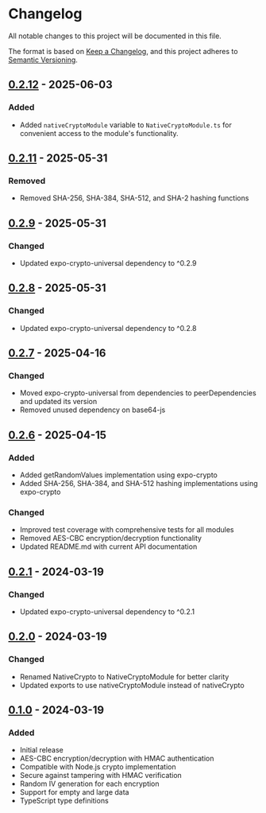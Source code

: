 # Changelog

All notable changes to this project will be documented in this file.

The format is based on [Keep a Changelog](https://keepachangelog.com/en/1.0.0/),
and this project adheres to [Semantic Versioning](https://semver.org/spec/v2.0.0.html).

## [0.2.12] - 2025-06-03

### Added

- Added `nativeCryptoModule` variable to `NativeCryptoModule.ts` for convenient access to the module's functionality.

## [0.2.11] - 2025-05-31

### Removed

- Removed SHA-256, SHA-384, SHA-512, and SHA-2 hashing functions

## [0.2.9] - 2025-05-31

### Changed

- Updated expo-crypto-universal dependency to ^0.2.9

## [0.2.8] - 2025-05-31

### Changed

- Updated expo-crypto-universal dependency to ^0.2.8

## [0.2.7] - 2025-04-16

### Changed

- Moved expo-crypto-universal from dependencies to peerDependencies and updated its version
- Removed unused dependency on base64-js

## [0.2.6] - 2025-04-15

### Added

- Added getRandomValues implementation using expo-crypto
- Added SHA-256, SHA-384, and SHA-512 hashing implementations using expo-crypto

### Changed

- Improved test coverage with comprehensive tests for all modules
- Removed AES-CBC encryption/decryption functionality
- Updated README.md with current API documentation

## [0.2.1] - 2024-03-19

### Changed

- Updated expo-crypto-universal dependency to ^0.2.1

## [0.2.0] - 2024-03-19

### Changed

- Renamed NativeCrypto to NativeCryptoModule for better clarity
- Updated exports to use nativeCryptoModule instead of nativeCrypto

## [0.1.0] - 2024-03-19

### Added

- Initial release
- AES-CBC encryption/decryption with HMAC authentication
- Compatible with Node.js crypto implementation
- Secure against tampering with HMAC verification
- Random IV generation for each encryption
- Support for empty and large data
- TypeScript type definitions

[Unreleased]: https://github.com/higayasuo/expo-crypto-universal-native/compare/v0.2.12...HEAD
[0.2.12]: https://github.com/higayasuo/expo-crypto-universal-native/compare/v0.2.11...v0.2.12
[0.2.11]: https://github.com/higayasuo/expo-crypto-universal-native/compare/v0.2.9...v0.2.11
[0.2.9]: https://github.com/higayasuo/expo-crypto-universal-native/compare/v0.2.8...v0.2.9
[0.2.8]: https://github.com/higayasuo/expo-crypto-universal-native/compare/v0.2.7...v0.2.8
[0.2.7]: https://github.com/higayasuo/expo-crypto-universal-native/compare/v0.2.6...v0.2.7
[0.2.6]: https://github.com/higayasuo/expo-crypto-universal-native/compare/v0.2.1...v0.2.6
[0.2.1]: https://github.com/higayasuo/expo-crypto-universal-native/compare/v0.2.0...v0.2.1
[0.2.0]: https://github.com/higayasuo/expo-crypto-universal-native/compare/v0.1.0...v0.2.0
[0.1.0]: https://github.com/higayasuo/expo-crypto-universal-native/releases/tag/v0.1.0
